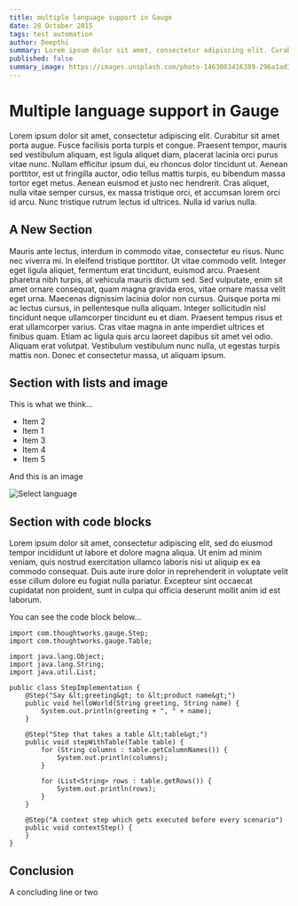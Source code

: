 ```yaml
---
title: multiple language support in Gauge
date: 28 October 2015
tags: test automation
author: Deepthi
summary: Lorem ipsum dolor sit amet, consectetur adipiscing elit. Curabitur sit amet porta augue. Fusce facilisis porta turpis et congue. Praesent tempor, mauris sed vestibulum aliquam, est ligula aliquet diam, placerat lacinia orci purus vitae nunc. Nullam efficitur ipsum dui, eu rhoncus dolor tincidunt ut. 
published: false
summary_image: https://images.unsplash.com/photo-1463003416389-296a1ad37ca0?ixlib=rb-0.3.5&q=80&fm=jpg&crop=entropy&s=1bed2a6743851633b655ae774c15ac07
---
```


# Multiple language support in Gauge

Lorem ipsum dolor sit amet, consectetur adipiscing elit. Curabitur sit amet porta augue. Fusce facilisis porta turpis et congue. Praesent tempor, mauris sed vestibulum aliquam, est ligula aliquet diam, placerat lacinia orci purus vitae nunc. Nullam efficitur ipsum dui, eu rhoncus dolor tincidunt ut. Aenean porttitor, est ut fringilla auctor, odio tellus mattis turpis, eu bibendum massa tortor eget metus. Aenean euismod et justo nec hendrerit. Cras aliquet, nulla vitae semper cursus, ex massa tristique orci, et accumsan lorem orci id arcu. Nunc tristique rutrum lectus id ultrices. Nulla id varius nulla.

## A New Section

Mauris ante lectus, interdum in commodo vitae, consectetur eu risus. Nunc nec viverra mi. In eleifend tristique porttitor. Ut vitae commodo velit. Integer eget ligula aliquet, fermentum erat tincidunt, euismod arcu. Praesent pharetra nibh turpis, at vehicula mauris dictum sed. Sed vulputate, enim sit amet ornare consequat, quam magna gravida eros, vitae ornare massa velit eget urna. Maecenas dignissim lacinia dolor non cursus. Quisque porta mi ac lectus cursus, in pellentesque nulla aliquam. Integer sollicitudin nisl tincidunt neque ullamcorper tincidunt eu et diam. Praesent tempus risus et erat ullamcorper varius. Cras vitae magna in ante imperdiet ultrices et finibus quam. Etiam ac ligula quis arcu laoreet dapibus sit amet vel odio. Aliquam erat volutpat. Vestibulum vestibulum nunc nulla, ut egestas turpis mattis non. Donec et consectetur massa, ut aliquam ipsum.

## Section with lists and image

This is what we think...

- Item 2
- Item 1
- Item 3
- Item 4
- Item 5

And this is an image

![Select language](install-lang-runner.jpg)

## Section with code blocks

Lorem ipsum dolor sit amet, consectetur adipiscing elit, sed do eiusmod tempor incididunt ut labore et dolore magna aliqua. Ut enim ad minim veniam, quis nostrud exercitation ullamco laboris nisi ut aliquip ex ea commodo consequat. Duis aute irure dolor in reprehenderit in voluptate velit esse cillum dolore eu fugiat nulla pariatur. Excepteur sint occaecat cupidatat non proident, sunt in culpa qui officia deserunt mollit anim id est laborum.

You can see the code block below...

```
import com.thoughtworks.gauge.Step;
import com.thoughtworks.gauge.Table;

import java.lang.Object;
import java.lang.String;
import java.util.List;

public class StepImplementation {
    @Step("Say &lt;greeting&gt; to &lt;product name&gt;")
    public void helloWorld(String greeting, String name) {
        System.out.println(greeting + ", " + name);
    }

    @Step("Step that takes a table &lt;table&gt;")
    public void stepWithTable(Table table) {
        for (String columns : table.getColumnNames()) {
            System.out.println(columns);
        }

        for (List<String> rows : table.getRows()) {
            System.out.println(rows);
        }
    }

    @Step("A context step which gets executed before every scenario")
    public void contextStep() {
    }
}
```

## Conclusion

A concluding line or two